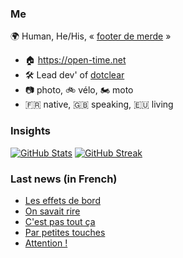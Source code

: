 ### Me

🌍 Human, He/His, « [footer de merde](https://open-time.net/post/2013/07/17/La-veritable-histoire-du-Footer-de-merde-) » 
* 🏠 https://open-time.net 
* 🛠️ Lead dev' of [dotclear](https://git.dotclear.org/dev/dotclear)
* 📷 photo, 🚲 vélo, 🏍️ moto 
* 🇫🇷 native, 🇬🇧 speaking, 🇪🇺 living

### Insights

[![GitHub Stats](https://github-readme-stats-sigma-five.vercel.app/api?username=franck-paul)](https://github.com/franck-paul)
[![GitHub Streak](https://github-readme-streak-stats.herokuapp.com?user=franck-paul)](https://git.io/streak-stats)

### Last news (in French)

<!-- BLOG-POST-LIST:START -->
- [Les effets de bord](https://open-time.net/post/2023/06/09/Les-effets-de-bord)
- [On savait rire](https://open-time.net/post/2023/06/08/On-savait-rire)
- [C&#39;est pas tout ça](https://open-time.net/post/2023/06/07/C-est-pas-tout-%C3%A7a)
- [Par petites touches](https://open-time.net/post/2023/06/06/Par-petites-touches)
- [Attention !](https://open-time.net/post/2023/06/05/Attention-%21)
<!-- BLOG-POST-LIST:END -->
